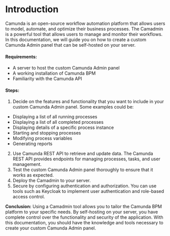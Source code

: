 # Introduction

Camunda is an open-source workflow automation platform that allows users to model, automate, and optimize their business processes. The Camadmin is a powerful tool that allows users to manage and monitor their workflows. In this documentation, we will guide you on how to create a custom Camunda Admin panel that can be self-hosted on your server.

#### Requirements:

* A server to host the custom Camunda Admin panel
* A working installation of Camunda BPM
* Familiarity with the Camunda API

#### Steps:

1. Decide on the features and functionality that you want to include in your custom Camunda Admin panel. Some examples could be:

* Displaying a list of all running processes
* Displaying a list of all completed processes
* Displaying details of a specific process instance
* Starting and stopping processes
* Modifying process variables
* Generating reports

2. Use Camunda REST API to retrieve and update data. The Camunda REST API provides endpoints for managing processes, tasks, and user management.
3. Test the custom Camunda Admin panel thoroughly to ensure that it works as expected.
4. Deploy the Camadmin to your server.
5. Secure by configuring authentication and authorization. You can use tools such as Keycloak to implement user authentication and role-based access control.

**Conclusion:** Using a Camadmin tool allows you to tailor the Camunda BPM platform to your specific needs. By self-hosting on your server, you have complete control over the functionality and security of the application. With this documentation, you should have the knowledge and tools necessary to create your custom Camunda Admin panel.
